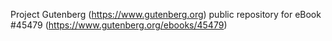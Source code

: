 Project Gutenberg (https://www.gutenberg.org) public repository for eBook #45479 (https://www.gutenberg.org/ebooks/45479)
